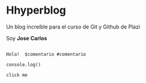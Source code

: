 # Hhyperblog
Un blog increíble  para el curso de Git y Github de Plazi


Soy **Jose Carlos**

```javascritpt

Hola!  $comentario #comentario

console.log()
```
`click me`
